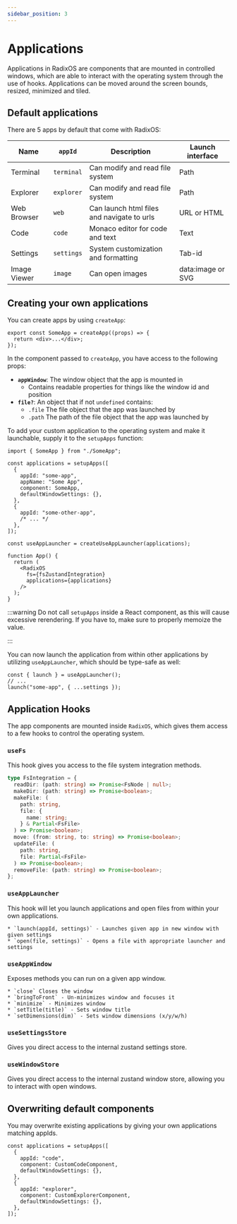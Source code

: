 ```yaml
---
sidebar_position: 3
---
```


# Applications

Applications in RadixOS are components that are mounted in controlled windows, which are able to interact with the operating system through the use of hooks. Applications can be moved around the screen bounds, resized, minimized and tiled.

## Default applications

There are 5 apps by default that come with RadixOS:

| Name         | `appId`    | Description                                | Launch interface  |
| ------------ | ---------- | ------------------------------------------ | ----------------- |
| Terminal     | `terminal` | Can modify and read file system            | Path              |
| Explorer     | `explorer` | Can modify and read file system            | Path              |
| Web Browser  | `web`      | Can launch html files and navigate to urls | URL or HTML       |
| Code         | `code`     | Monaco editor for code and text            | Text              |
| Settings     | `settings` | System customization and formatting        | Tab-id            |
| Image Viewer | `image`    | Can open images                            | data:image or SVG |

## Creating your own applications

You can create apps by using `createApp`:

```tsx title="SomeApp.tsx"
export const SomeApp = createApp((props) => {
  return <div>...</div>;
});
```

In the component passed to `createApp`, you have access to the following props:

- **`appWindow`**: The window object that the app is mounted in
  - Contains readable properties for things like the window id and position
- **`file?`**: An object that if not `undefined` contains:
  - `.file` The file object that the app was launched by
  - `.path` The path of the file object that the app was launched by

To add your custom application to the operating system and make it launchable, supply it to the `setupApps` function:

```tsx title="App.tsx"
import { SomeApp } from "./SomeApp";

const applications = setupApps([
  {
    appId: "some-app",
    appName: "Some App",
    component: SomeApp,
    defaultWindowSettings: {},
  },
  {
    appId: "some-other-app",
    /* ... */
  },
]);

const useAppLauncher = createUseAppLauncher(applications);

function App() {
  return (
    <RadixOS
      fs={fsZustandIntegration}
      applications={applications}
    />
  );
}
```

:::warning
Do not call `setupApps` inside a React component, as this will cause excessive rerendering. If you have to, make sure to properly memoize the value.

:::

You can now launch the application from within other applications by utilizing `useAppLauncher`, which should be type-safe as well:

```tsx
const { launch } = useAppLauncher();
// ...
launch("some-app", { ...settings });
```

## Application Hooks

The app components are mounted inside `RadixOS`, which gives them access to a few hooks to control the operating system.

### `useFs`

This hook gives you access to the file system integration methods.

```typescript
type FsIntegration = {
  readDir: (path: string) => Promise<FsNode | null>;
  makeDir: (path: string) => Promise<boolean>;
  makeFile: (
    path: string,
    file: {
      name: string;
    } & Partial<FsFile>
  ) => Promise<boolean>;
  move: (from: string, to: string) => Promise<boolean>;
  updateFile: (
    path: string,
    file: Partial<FsFile>
  ) => Promise<boolean>;
  removeFile: (path: string) => Promise<boolean>;
};
```

### `useAppLauncher`

This hook will let you launch applications and open files from within your own applications.

    * `launch(appId, settings)` - Launches given app in new window with given settings
    * `open(file, settings)` - Opens a file with appropriate launcher and settings

### `useAppWindow`

Exposes methods you can run on a given app window.

    * `close` Closes the window
    * `bringToFront` - Un-minimizes window and focuses it
    * `minimize` - Minimizes window
    * `setTitle(title)` - Sets window title
    * `setDimensions(dim)` - Sets window dimensions (x/y/w/h)

### `useSettingsStore`

Gives you direct access to the internal zustand settings store.

### `useWindowStore`

Gives you direct access to the internal zustand window store, allowing you to interact with open windows.

## Overwriting default components

You may overwrite existing applications by giving your own applications matching appIds.

```tsx
const applications = setupApps([
  {
    appId: "code",
    component: CustomCodeComponent,
    defaultWindowSettings: {},
  },
  {
    appId: "explorer",
    component: CustomExplorerComponent,
    defaultWindowSettings: {},
  },
]);
```
